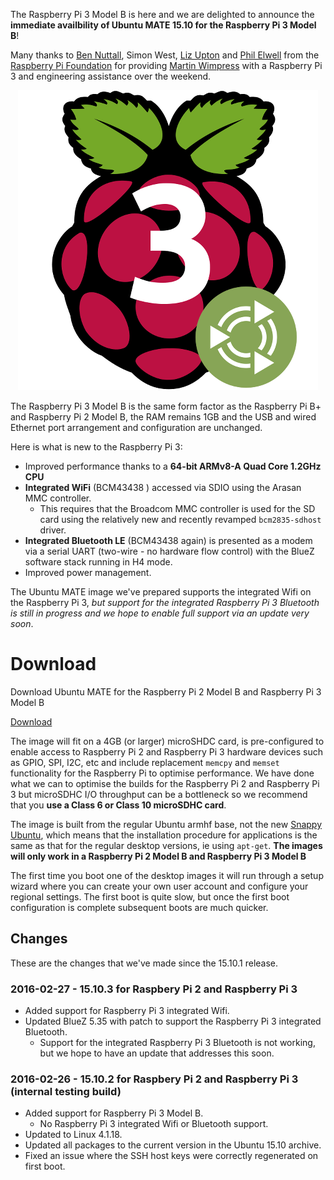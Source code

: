 <!--
.. title: Ubuntu MATE for Raspberry Pi 3
.. slug: ubuntu-mate-for-raspberry-pi-3
.. date: 2016-02-28 06:00:00 UTC
.. tags: Ubuntu,Raspberry Pi,Raspberry Pi 2,Raspberry Pi 3,Server,Ubuntu MATE,Lubuntu,Xubuntu,15.10,Released
.. link:
.. description:
.. type: text
.. author: Martin Wimpress
-->

The Raspberry Pi 3 Model B is here and we are delighted to announce the
**immediate availbility of Ubuntu MATE 15.10 for the Raspberry Pi
3 Model B**!

Many thanks to [Ben
Nuttall](https://twitter.com/ben_nuttall), Simon West, [Liz
Upton](https://twitter.com/liz_upton) and [Phil
Elwell](https://github.com/pelwell) from the [Raspberry Pi
Foundation](https://www.raspberrypi.org/) for providing [Martin
Wimpress](https://twitter.com/m_wimpress) with a Raspberry Pi 3 and
engineering assistance over the weekend.

<div align="center">
  <img src="/images/logos/ubuntu-mate-flavour-maker-pi3.png" alt="Ubuntu MATE for the Raspberry Pi 3" title="Ubuntu MATE for the Raspberry Pi 3" />
</div>

The Raspberry Pi 3 Model B is the same form factor as the Raspberry Pi
B+ and Raspberry Pi 2 Model B, the RAM remains 1GB and the USB and
wired Ethernet port arrangement and configuration are unchanged.

Here is what is new to the Raspberry Pi 3:

  * Improved performance thanks to a **64-bit ARMv8-A Quad Core 1.2GHz CPU**
  * **Integrated WiFi** (BCM43438 ) accessed via SDIO using the Arasan MMC controller.
    * This requires that the Broadcom MMC controller is used for the SD card using the relatively new and recently revamped `bcm2835-sdhost` driver.
  * **Integrated Bluetooth LE** (BCM43438 again) is presented as a modem via a serial UART (two-wire - no hardware flow control) with the BlueZ software stack running in H4 mode.
  * Improved power management.

The Ubuntu MATE image we've prepared supports the integrated Wifi on the
Raspberry Pi 3, *but support for the integrated Raspberry Pi 3 Bluetooth
is still in progress and we hope to enable full support via an update
very soon*.

<div class="bs-component">
    <div class="jumbotron">
        <h1>Download</h1>
        <p>Download Ubuntu MATE for the Raspberry Pi 2 Model B and Raspberry Pi 3 Model B</p>
        <a href="/raspberry-pi/" class="btn btn-primary btn-lg">Download</a>
    </div>
</div>

The image will fit on a 4GB (or larger) microSHDC card, is
pre-configured to enable access to Raspberry Pi 2 and Raspberry Pi 3
hardware devices such as GPIO, SPI, I2C, etc and include replacement
`memcpy` and `memset` functionality for the Raspberry Pi to optimise
performance. We have done what we can to optimise the builds for the
Raspberry Pi 2 and Raspberry Pi 3 but microSDHC I/O throughput can be a
bottleneck so we recommend that you **use a Class 6 or Class 10
microSDHC card**.

The image is built from the regular Ubuntu armhf base, not the new
[Snappy Ubuntu](https://developer.ubuntu.com/en/snappy/), which means
that the installation procedure for applications is the same as that for
the regular desktop versions, ie using `apt-get`. **The images will only
work in a Raspberry Pi 2 Model B and Raspberry Pi 3 Model B**

The first time you boot one of the desktop images it will run through a
setup wizard where you can create your own user account and configure
your regional settings. The first boot is quite slow, but once the first
boot configuration is complete subsequent boots are much quicker.

## Changes

These are the changes that we've made since the 15.10.1 release.

### 2016-02-27 - 15.10.3 for Raspbery Pi 2 and Raspberry Pi 3

  * Added support for Raspberry Pi 3 integrated Wifi.
  * Updated BlueZ 5.35 with patch to support the Raspberry Pi 3 integrated Bluetooth.
    * Support for the integrated Raspberry Pi 3 Bluetooth is not working, but we hope to have an update that addresses this soon.

### 2016-02-26 - 15.10.2 for Raspbery Pi 2 and Raspberry Pi 3 (internal testing build)

  * Added support for Raspberry Pi 3 Model B.
    * No Raspberry Pi 3 integrated Wifi or Bluetooth support.
  * Updated to Linux 4.1.18.
  * Updated all packages to the current version in the Ubuntu 15.10 archive.
  * Fixed an issue where the SSH host keys were correctly regenerated on first boot.